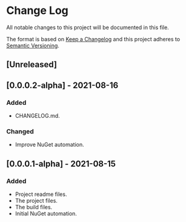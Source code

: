# Change Log

All notable changes to this project will be documented in this file.

The format is based on [Keep a Changelog](http://keepachangelog.com/)
and this project adheres to [Semantic Versioning](http://semver.org/).

<!-- Available types of changes:
### Added
### Changed
### Fixed
### Deprecated
### Removed
### Security
-->

## [Unreleased]

## [0.0.0.2-alpha] - 2021-08-16

### Added

- CHANGELOG.md.

### Changed

- Improve NuGet automation.

## [0.0.0.1-alpha] - 2021-08-15

### Added

- Project readme files.
- The project files.
- The build files.
- Initial NuGet automation.
